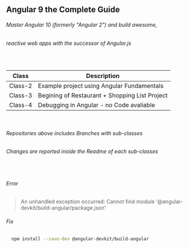 ## Angular 9 the Complete Guide ##

<h6><p><i> Master Angular 10 (formerly "Angular 2") and build awesome, </i></p></h6>
<h6><p><i> reactive web apps with the successor of Angular.js </i></p></h6>
<br/>

| Class   | Description                                    |
| ------- | ---------------------------------------------- |
| Class-2 | Example project using Angular Fundamentals     |
| Class-3 | Begining of Restaurant + Shopping List Project |
| Class-4 | Debugging in Angular - no Code avaliable |

<br/>
<h6><p><i>Repositories above includes Branches with sub-classes</i></p></h6>
<h6><p><i>Changes are reported inside the Readme of each sub-classes</i></p></h6>

<br/>

<h6><p>Error</p></h6>

> An unhandled exception occurred: Cannot find module '@angular-devkit/build-angular/package.json'

<h6><p>Fix</p></h6>

```sh
  npm install --save-dev @angular-devkit/build-angular
```
